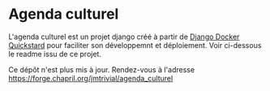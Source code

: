 # Agenda culturel

L'agenda culturel est un projet django créé à partir de [Django Docker Quickstard](https://github.com/godd0t/django-docker-quickstart/) pour faciliter son développemnt et déploiement. Voir ci-dessous le readme issu de ce projet.

Ce dépôt n'est plus mis à jour. Rendez-vous à l'adresse https://forge.chapril.org/jmtrivial/agenda_culturel
